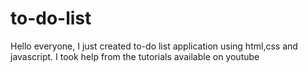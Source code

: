 # to-do-list
Hello everyone, I just created to-do list application using html,css and javascript. I took help from the tutorials available on youtube 

